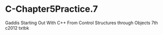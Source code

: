 # C-Chapter5Practice.7
Gaddis Starting Out With C++ From Control Structures through Objects 7th c2012 txtbk
